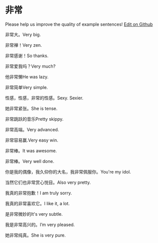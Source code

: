 # 非常

Please help us improve the quality of example sentences! [Edit on Github](https://github.com/jiyushe/jiyu-example-sentence-source/blob/main/chinese/feichang.md)

<p><span class="chinese">非常大。</span><span class="english">Very big.</span></p>

<p><span class="chinese">非常禅！</span><span class="english">Very zen.</span></p>

<p><span class="chinese">非常感谢！</span><span class="english">So thanks.</span></p>

<p><span class="chinese">非常爱我吗？</span><span class="english">Very much?</span></p>

<p><span class="chinese">他非常懒</span><span class="english">He was lazy.</span></p>

<p><span class="chinese">非常简单</span><span class="english">Very simple.</span></p>

<p><span class="chinese">性感，性感，非常的性感。</span><span class="english">Sexy. Sexier.</span></p>

<p><span class="chinese">她非常紧张。</span><span class="english">She is tense.</span></p>

<p><span class="chinese">非常跳跃的音乐</span><span class="english">Pretty skippy.</span></p>

<p><span class="chinese">非常高端。</span><span class="english">Very advanced.</span></p>

<p><span class="chinese">非常容易赢.</span><span class="english">Very easy win.</span></p>

<p><span class="chinese">非常棒。</span><span class="english">It was awesome.</span></p>

<p><span class="chinese">非常棒。</span><span class="english">Very well done.</span></p>

<p><span class="chinese">你是我的偶像，我久仰你的大名，我非常佩服你。</span><span class="english">You're my idol.</span></p>

<p><span class="chinese">当然它们也非常赏心悦目。</span><span class="english">Also very pretty.</span></p>

<p><span class="chinese">我真的非常抱歉！</span><span class="english">I am truly sorry.</span></p>

<p><span class="chinese">我真的非常喜欢它。</span><span class="english">I like it, a lot.</span></p>

<p><span class="chinese">是非常微妙的</span><span class="english">It's very subtle.</span></p>

<p><span class="chinese">我是非常高兴的。</span><span class="english">I’m very pleased.</span></p>

<p><span class="chinese">她非常纯真。</span><span class="english">She is very pure.</span></p>

